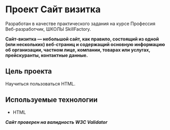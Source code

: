 # Проект Сайт визитка
Разработан в качестве практического задания на курсе Профессия Веб-разработчик, ШКОЛЫ SkillFactory.

**Сайт-визитка — небольшой сайт, как правило, состоящий из одной (или нескольких) веб-страниц и содержащий основную информацию об организации, частном лице, компании, товарах или услугах, прейскуранты, контактные данные.**

## Цель проекта
Научиться пользоваться HTML.

## Используемые технологии

* HTML


***Сайт проверен на валидность W3C Validator***
